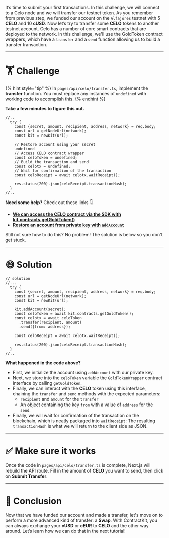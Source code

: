 It’s time to submit your first transactions. In this challenge, we will connect to a Celo node and we will transfer our testnet token. As you remember from previous step, we funded our account on the `Alfajores` testnet with 5 **CELO** and 10 **cUSD**. Now let’s try to transfer some **CELO** tokens to another testnet account.
Celo has a number of core smart contracts that are deployed to the network. In this challenge, we'll use the GoldToken contract wrappers, which have a `transfer` and a `send` function allowing us to build a transfer transaction.

---

# 🏋️ Challenge

{% hint style="tip" %}
In `pages/api/celo/transfer.ts`, implement the **transfer** function. You must replace any instances of `undefined` with working code to accomplish this.
{% endhint %}

**Take a few minutes to figure this out.**

```tsx
//..
  try {
    const {secret, amount, recipient, address, network} = req.body;
    const url = getNodeUrl(network);
    const kit = newKit(url);

    // Restore account using your secret
    undefined
    // Access CELO contract wrapper
    const celoToken = undefined;
    // Build the transaction and send
    const celotx = undefined;
    // Wait for confirmation of the transaction
    const celoReceipt = await celotx.waitReceipt();

    res.status(200).json(celoReceipt.transactionHash);
  }
//..
```

**Need some help?** Check out these links 👇

- [**We can access the CELO contract via the SDK with kit.contracts.getGoldToken()**](https://docs.celo.org/developer-guide/contractkit/contracts-wrappers-registry#interacting-with-celo-and-cusd)
- [**Restore an account from private key with `addAccount`**](https://docs.celo.org/developer-guide/sdk-code-reference/summary-17/modules/_rpc_wallet_.rpcwallet#methods)

Still not sure how to do this? No problem! The solution is below so you don't get stuck.

---

# 😅 Solution

```tsx
// solution
//...
  try {
    const {secret, amount, recipient, address, network} = req.body;
    const url = getNodeUrl(network);
    const kit = newKit(url);

    kit.addAccount(secret);
    const celoToken = await kit.contracts.getGoldToken();
    const celotx = await celoToken
      .transfer(recipient, amount)
      .send({from: address});

    const celoReceipt = await celotx.waitReceipt();

    res.status(200).json(celoReceipt.transactionHash);
  }
//..
```

**What happened in the code above?**

- First, we initialize the account using `addAccount` with our private key.
- Next, we store into the `celoToken` variable the `GoldTokenWrapper` contract interface by calling `getGoldToken`.
- Finally, we can interact with the **CELO** token using this interface, chaining the `transfer` and `send` methods with the expected parameters:
  - `recipient` and `amount` for the `transfer`
  - An object containing the key `from` with a value of `address` for the `send`.
- Finally, we will wait for confirmation of the transaction on the blockchain, which is neatly packaged into `waitReceipt`: The resulting `transactionHash` is what we will return to the client side as JSON.

---

# ✅ Make sure it works

Once the code in `pages/api/celo/transfer.ts` is complete, Next.js will rebuild the API route. Fill in the amount of **CELO** you want to send, then click on **Submit Transfer**.

---

# 🏁 Conclusion

Now that we have funded our account and made a transfer, let's move on to perform a more advanced kind of transfer: a **Swap**.
With ContractKit, you can always exchange your **cUSD** or **cEUR** to **CELO** and the other way around. Let’s learn how we can do that in the next tutorial!
